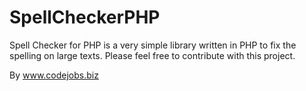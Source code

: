 SpellCheckerPHP
===============

Spell Checker for PHP is a very simple library written in PHP to fix the spelling on large texts. Please feel free to contribute with this project.

By www.codejobs.biz
